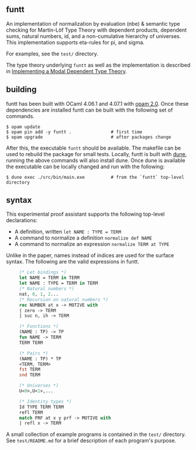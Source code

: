 ## funtt

An implementation of normalization by evaluation (nbe) & semantic type checking for Martin-Löf Type
Theory with dependent products, dependent sums, natural numbers, id, and a non-cumulative hierarchy
of universes. This implementation supports eta-rules for pi, and sigma.

For examples, see the `test/` directory.

The type theory underlying `funtt` as well as the implementation is described in
[Implementing a Modal Dependent Type Theory](https://doi.acm.org/10.1145/3341711).

## building

funtt has been built with OCaml 4.06.1 and 4.07.1 with [opam 2.0](https://opam.ocaml.org/). Once
these dependencies are installed funtt can be built with the following set of commands.

```
$ opam update
$ opam pin add -y funtt .               # first time
$ opam upgrade                          # after packages change
```

After this, the executable `funtt` should be available. The makefile can be used to rebuild the
package for small tests. Locally, funtt is built with [dune](https://dune.build), running the above
commands will also install dune. Once dune is available the executable can be locally changed and
run with the following:

```
$ dune exec ./src/bin/main.exe          # from the `funtt` top-level directory
```

## syntax

This experimental proof assistant supports the following top-level declarations:

 - A definition, written `let NAME : TYPE = TERM`
 - A command to normalize a definition `normalize def NAME`
 - A command to normalize an expression `normalize TERM at TYPE`

Unlike in the paper, names instead of indices are used for the surface syntax. The following are
the valid expressions in funtt.

``` ocaml
     (* Let bindings *)
     let NAME = TERM in TERM
     let NAME : TYPE = TERM in TERM
     (* Natural numbers *)
     nat, 0, 1, 2...
     (* Recursion on natural numbers *)
     rec NUMBER at x -> MOTIVE with
     | zero -> TERM
     | suc n, ih -> TERM

     (* Functions *)
     (NAME : TP) -> TP
     fun NAME -> TERM
     TERM TERM

     (* Pairs *)
     (NAME : TP) * TP
     <TERM, TERM>
     fst TERM
     snd TERM

     (* Universes *)
     U<0>,U<1>,...

     (* Identity types *)
     Id TYPE TERM TERM
     refl TERM
     match PRF at x y prf -> MOTIVE with
     | refl x -> TERM
```

A small collection of example programs is contained in the `test/` directory. See `test/README.md`
for a brief description of each program's purpose.
